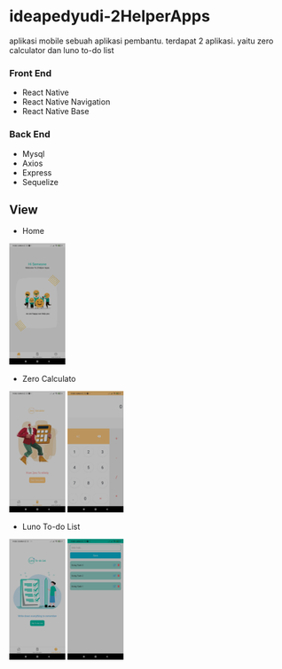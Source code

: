 # ideapedyudi-2HelperApps
aplikasi mobile sebuah aplikasi pembantu. terdapat 2 aplikasi. yaitu zero calculator dan luno to-do list

### Front End
- React Native
- React Native Navigation
- React Native Base

### Back End
- Mysql
- Axios
- Express
- Sequelize

## View

- Home
<img width="20%" src="https://github.com/ideapedyudi/ideapedyudi-2HelperApps/blob/stable/Ss/Screenshot_2021-07-05-14-00-32-281_host.exp.exponent.jpg">

- Zero Calculato

<p>
  <img width="20%" src="https://github.com/ideapedyudi/ideapedyudi-2HelperApps/blob/stable/Ss/Screenshot_2021-07-05-14-00-35-606_host.exp.exponent.jpg">
  <img width="20%" src="https://github.com/ideapedyudi/ideapedyudi-2HelperApps/blob/stable/Ss/Screenshot_2021-07-05-14-00-38-378_host.exp.exponent.jpg">
</p>

- Luno To-do List
<p>
  <img width="20%" src="https://github.com/ideapedyudi/ideapedyudi-2HelperApps/blob/stable/Ss/Screenshot_2021-07-05-14-00-41-623_host.exp.exponent.jpg">
  <img width="20%" src="https://github.com/ideapedyudi/ideapedyudi-2HelperApps/blob/stable/Ss/Screenshot_2021-07-05-14-00-57-974_host.exp.exponent.jpg">
</p>

